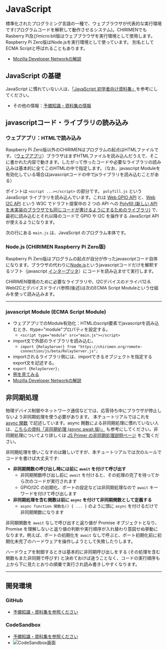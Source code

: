 # JavaScript
標準化されたプログラミング言語の一種で、ウェブブラウザが代表的な実行環境です(プログラムコードを解釈して動作させるシステム)。CHIRIMENでもRasberry Pi及びmicro:bit版はウェブブラウザを実行環境として使用します。Raspberry Pi Zero版はNode.jsを実行環境として使っています。
別名としてECMA Scriptと呼ばれることもあります。
* [Mozilla Developer Networkの解説](https://developer.mozilla.org/ja/docs/Web/JavaScript)

## JavaScript の基礎
JavaScript に慣れていない人は、[「JavaScript 初学者向け資料集」](https://tutorial.chirimen.org/js/)を参考にしてください。

* その他の情報：[予備知識・資料集の情報](https://tutorial.chirimen.org/reference)

## javascriptコード・ライブラリの読み込み

### ウェブアプリ：HTMLで読み込み
Raspberry Pi Zero版以外のCHIRIMENはプログラムの起点はHTMLファイルです。（[ウェブアプリ](https://ja.wikipedia.org/wiki/%E3%82%A6%E3%82%A7%E3%83%96%E3%82%A2%E3%83%97%E3%83%AA%E3%82%B1%E3%83%BC%E3%82%B7%E3%83%A7%E3%83%B3)）ブラウザはまずHTMLファイルを読み込んだうえで、そこに書かれた内容で動きます。したがって作ったコードや必要なライブラリの読み込みは基本的に全てこのHTMLの中で指定します。（なお、javascript Moduleを有効化している場合はjavascriptコードの中でjsライブラリを読み込むことがある）

ポイントは `<script ...></script>` の部分です。
`polyfill.js` という JavaScript ライブラリを読み込んでいます。これは [Web GPIO API](http://browserobo.github.io/WebGPIO) と、[Web I2C API](http://browserobo.github.io/WebI2C) という W3C でドラフト提案中の 2 つの API への [Polyfill (新しい API を未実装のブラウザでも同じコードが書けるようにするためのライブラリ)](https://developer.mozilla.org/ja/docs/Glossary/Polyfill) で、最初に読み込むとそれ以降のコードで GPIO や I2C を操作する JavaScript API が使えるようになります。

次の行にある `main.js` は、JavaScript のプログラム本体です。

### Node.js (CHIRIMEN Raspberry Pi Zero版)
Raspberry Pi Zero版はプログラムの起点が自分が作ったjavascriptコード自体になります。ブラウザの代わりに[Node.js](https://ja.wikipedia.org/wiki/Node.js)というjavascriptコードだけを解釈するソフト（javascript [インタープリタ](https://ja.wikipedia.org/wiki/%E3%82%A4%E3%83%B3%E3%82%BF%E3%83%97%E3%83%AA%E3%82%BF)）にコードを読み込ませて実行します。

CHIRIMEN環境のために必要なライブラリや、I2Cデバイスのドライバ<span class="footnote">12.6. WebI2Cとデバイスドライバ参照</span>(後述)は次のECMA Script Moduleという仕組みを使って読み込みます。

<hr class="page-wrap" />

### javascript Module (ECMA Script Module)
* ウェブアプリでのModule有効化：HTMLのscript要素でjavascriptを読み込むとき、ttype="module"プロパティを設定する。
  * `<script type="module" src="main.js"></script>`
* import文で外部のライブラリを読み込む。
  *  `import {RelayServer} from "https://chirimen.org/remote-connection/js/beta/RelayServer.js";`
*  importされるライブラリ側には、importできるオブジェクトを指定するexport文を記述する。
  * `export {RelayServer};`
* [例を見てみる](https://codesandbox.io/s/github/chirimen-oh/chirimen.org/tree/master/pizero/esm-examples/remote_gpio_led/pc)
* [Mozilla Developer Networkの解説](https://developer.mozilla.org/ja/docs/Web/JavaScript/Guide/Modules)

## 非同期処理

物理デバイス制御やネットワーク通信などでは、応答待ち中にブラウザが停止しないよう非同期処理を使う必要があります。
本チュートリアルではこれを [async 関数](https://developer.mozilla.org/docs/Web/JavaScript/Reference/Statements/async_function) で記述しています。async 関数による非同期処理に慣れていない人は、[こちらの資料「非同期処理 (async await 版)」](https://tutorial.chirimen.org/js/async) も参考にしてください。非同期処理についてより詳しくは [JS Primer の非同期処理説明ページ](https://jsprimer.net/basic/async/) をご覧ください。

非同期処理を使いこなすのは難しいですが、本チュートリアルでは次のルールでコードを書けば大丈夫です:

- **非同期関数の呼び出し時には前に `await` を付けて呼び出す**
  - 非同期関数呼び出し前に `await` を付けると、その処理の完了を待ってから次のコードが実行されます
  - GPIO/I2C の初期化、ポートの設定などは非同期処理なので `await` キーワードを付けて呼び出します
- **非同期処理を含む関数は前に `async` を付けて非同期関数として定義する**
  - `async function 関数名() { ... }` のように頭に `async` を付けるだけで非同期関数になります

非同期関数を `await` なしで呼び出すと返り値が Promise オブジェクトとなり、Promise を理解しないと返り値の判断や実行順序が入れ替わり意図せぬ挙動になります。例えば、ポートの初期化を `await` なしで呼ぶと、ポート初期化前に初期化未完了のハードウェアを操作しようとして失敗したりします。

ハードウェアを制御するときは基本的に非同期呼び出しをする (その処理を含む関数もまた非同期で呼びす) と決めておけば迷うことなく、コードの実行順序も上から下に見たとおりの順番で実行され読み書きしやすくなります。

<hr class="page-wrap" />

## 開発環境
### GitHub

* [予備知識・資料集を参照ください](https://tutorial.chirimen.org/reference#github-)

### CodeSandbox

* [予備知識・資料集を参照ください](https://tutorial.chirimen.org/reference#github-)
* ![CodeSandbox画面](../../pizero/imgs/RC_CSB.svg)
